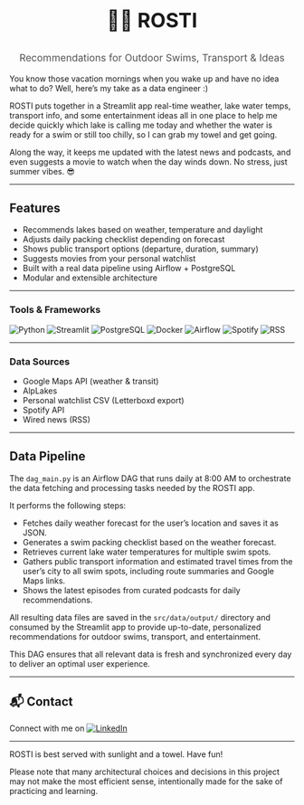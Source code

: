 <p align="center" style="font-size: 2.5em; font-weight: bold;">
  🏊‍♂️ ROSTI  
</p>

<p align="center" style="font-size: 1.25em; font-weight: semi-bold; color: #555;">
  Recommendations for Outdoor Swims, Transport & Ideas  
</p>


You know those vacation mornings when you wake up and have no idea what to do?
Well, here’s my take as a data engineer :)

ROSTI puts together in a Streamlit app real-time weather, lake water temps, transport info, and some entertainment ideas all in one place to help me decide quickly which lake is calling me today and whether the water is ready for a swim or still too chilly, so I can grab my towel and get going. 

Along the way, it keeps me updated with the latest news and podcasts, and even suggests a movie to watch when the day winds down. No stress, just summer vibes. 😎

---

## Features

- Recommends lakes based on weather, temperature and daylight
- Adjusts daily packing checklist depending on forecast
- Shows public transport options (departure, duration, summary)
- Suggests movies from your personal watchlist
- Built with a real data pipeline using Airflow + PostgreSQL
- Modular and extensible architecture

---

### Tools & Frameworks

![Python](https://img.shields.io/badge/Python-3776AB?logo=python&logoColor=white) ![Streamlit](https://img.shields.io/badge/Streamlit-FF4B4B?logo=streamlit&logoColor=white) ![PostgreSQL](https://img.shields.io/badge/PostgreSQL-336791?logo=postgresql&logoColor=white) ![Docker](https://img.shields.io/badge/Docker-2496ED?logo=docker&logoColor=white) ![Airflow](https://img.shields.io/badge/Apache_Airflow-017CEE?logo=apache-airflow&logoColor=white) ![Spotify](https://img.shields.io/badge/Spotify-1DB954?logo=spotify&logoColor=white)  ![RSS](https://img.shields.io/badge/RSS-F26522?logo=rss&logoColor=white)

---

### Data Sources

- Google Maps API (weather & transit)  
- AlpLakes
- Personal watchlist CSV (Letterboxd export)
- Spotify API
- Wired news (RSS)

---

## Data Pipeline

The `dag_main.py` is an Airflow DAG that runs daily at 8:00 AM to orchestrate the data fetching and processing tasks needed by the ROSTI app.

It performs the following steps:

- Fetches daily weather forecast for the user’s location and saves it as JSON.
- Generates a swim packing checklist based on the weather forecast.
- Retrieves current lake water temperatures for multiple swim spots.
- Gathers public transport information and estimated travel times from the user’s city to all swim spots, including route summaries and Google Maps links.
- Shows the latest episodes from curated podcasts for daily recommendations.

All resulting data files are saved in the `src/data/output/` directory and consumed by the Streamlit app to provide up-to-date, personalized recommendations for outdoor swims, transport, and entertainment.

This DAG ensures that all relevant data is fresh and synchronized every day to deliver an optimal user experience.

---

## 📬 Contact

Connect with me on  [![LinkedIn](https://img.shields.io/badge/LinkedIn-0A66C2?logo=linkedin&logoColor=white)](https://www.linkedin.com/in/arthur-chaves-innecco/)

---

ROSTI is best served with sunlight and a towel. Have fun!

Please note that many architectural choices and decisions in this project may not make the most efficient sense, intentionally made for the sake of practicing and learning.
